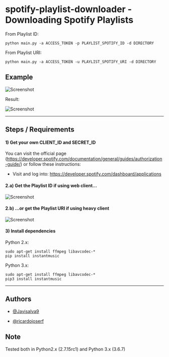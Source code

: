 # spotify-playlist-downloader - Downloading Spotify Playlists

From Playlist ID:
```
python main.py -a ACCESS_TOKEN -p PLAYLIST_SPOTIFY_ID -d DIRECTORY
```

From Playlist URI:
```
python main.py -a ACCESS_TOKEN -u PLAYLIST_SPOTIFY_URI -d DIRECTORY
```


## Example

![Screenshot](https://i.imgur.com/bhLmsh8.png)



Result:

![Screenshot](https://i.imgur.com/EzNTbPx.png)


--------------------------------------------------

## Steps / Requirements

#### 1) Get your own CLIENT_ID and SECRET_ID

You can visit the official page (https://developer.spotify.com/documentation/general/guides/authorization-guide/) or follow these instructions:

- Visit and log into: https://developer.spotify.com/dashboard/applications



#### 2.a) Get the Playlist ID if using web client...

![Screenshot](https://i.imgur.com/70VDD4K.png)



#### 2.b) ...or get the Playlist URI if using heavy client

![Screenshot](https://i.imgur.com/YliDKpR.png)




#### 3) Install dependencies


Python 2.x:

```
sudo apt-get install ffmpeg libavcodec-*
pip install instantmusic
```

Python 3.x:

```
sudo apt-get install ffmpeg libavcodec-*
pip3 install instantmusic
```

-----------------------------

## Authors

- [@Javisalva9](https://github.com/Javisalva9)

- [@ricardojoserf](https://github.com/ricardojoserf)

## Note

Tested both in Python2.x (2.7.15rc1) and Python 3.x (3.6.7)
